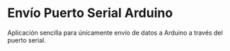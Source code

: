 # Envío Puerto Serial Arduino
Aplicación sencilla para únicamente  envío de datos a Arduino a través del puerto serial.
